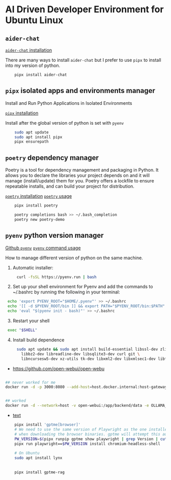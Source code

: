 # AI Driven Developer Environment for Ubuntu Linux

## `aider-chat`

[`aider-chat` installation](https://aider.chat/docs/install.html)

There are many ways to install `aider-chat` but I prefer to use `pipx` to install into my version of python.

```bash
    pipx install aider-chat
```

## `pipx` isolated apps and environments manager

Install and Run Python Applications in Isolated Environments

[`pipx` installation](https://pipx.pypa.io/stable/installation/)

Install after the global version of python is set with `pyenv`

```bash
    sudo apt update
    sudo apt install pipx
    pipx ensurepath
```

## `poetry` dependency manager

Poetry is a tool for dependency management and packaging in Python. It allows you to declare the libraries your project depends on and it will manage (install/update) them for you. Poetry offers a lockfile to ensure repeatable installs, and can build your project for distribution.

[`poetry` installation](https://python-poetry.org/docs/#installation)
[`poetry` usage](https://python-poetry.org/docs/basic-usage/)

```bash
    pipx install poetry

    poetry completions bash >> ~/.bash_completion
    poetry new poetry-demo
```

## `pyenv` python version manager

[Github `pyenv`](https://github.com/pyenv/pyenv)
[`pyenv` command usage](https://github.com/pyenv/pyenv/blob/master/COMMANDS.md)

How to manage different version of python on the same machine.

1. Automatic installer:

```bash
     curl -fsSL https://pyenv.run | bash
```

2. Set up your shell environment for Pyenv and add the commands to ~/.bashrc by running the following in your terminal:

 ```bash
  echo 'export PYENV_ROOT="$HOME/.pyenv"' >> ~/.bashrc
  echo '[[ -d $PYENV_ROOT/bin ]] && export PATH="$PYENV_ROOT/bin:$PATH"' >> ~/.bashrc
  echo 'eval "$(pyenv init - bash)"' >> ~/.bashrc
 ```

3. Restart your shell

 ```bash
  exec "$SHELL"
 ```

4. Install build dependence

 ```bash
      sudo apt update && sudo apt install build-essential libssl-dev zlib1g-dev \
        libbz2-dev libreadline-dev libsqlite3-dev curl git \
        libncursesw5-dev xz-utils tk-dev libxml2-dev libxmlsec1-dev libffi-dev liblzma-dev
```

- https://github.com/open-webui/open-webu

```bash

## never worked for me
docker run -d -p 3000:8080 --add-host=host.docker.internal:host-gateway -v open-webui:/app/backend/data --name open-webui --restart always ghcr.io/open-webui/open-webui:main


## worked
docker run -d --network=host -v open-webui:/app/backend/data -e OLLAMA_BASE_URL=http://127.0.0.1:11434 --name open-webui --restart always ghcr.io/open-webui/open-webui:main

```

- [text](https://github.com/ErikBjare/gptme)

```bash
    pipx install 'gptme[browser]'
    # We need to use the same version of Playwright as the one installed by gptme
    # when downloading the browser binaries. gptme will attempt this automatically
    PW_VERSION=$(pipx runpip gptme show playwright | grep Version | cut -d' ' -f2)
    pipx run playwright==$PW_VERSION install chromium-headless-shell
    
    # On Ubuntu
    sudo apt install lynx
    
    
    pipx install gptme-rag
```
